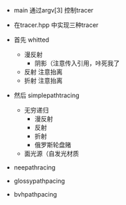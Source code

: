 - main 通过argv[3] 控制tracer
- 在tracer.hpp 中实现三种tracer

- 首先 whitted
    - 漫反射
        - 阴影（注意传入引用，咔死我了
    - 反射 注意抬离
    - 折射 注意抬离

- 然后 simplepathtracing
    - 无穷递归
        - 漫反射
        - 反射
        - 折射
        - 俄罗斯轮盘赌
    - 面光源（自发光材质
- neepathracing
- glossypathpacing
- bvhpathpacing


